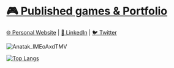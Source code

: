 # [🎮 Published games & Portfolio](https://tldmbruno.itch.io)
[🌐 Personal Website](https://tldmbruno.vercel.app) | [💼 LinkedIn](https://www.linkedin.com/in/tldmbruno/) | [🐦 Twitter](https://x.com/tldmbruno)

![Anatak_lMEoAxdTMV](https://github.com/tldmbruno/tldmbruno/assets/118130235/650a4e5b-00e2-4513-82a3-289865676b55)

[![Top Langs](https://github-readme-stats.vercel.app/api/top-langs/?username=tldmbruno&theme=tokyonight)](https://github.com/anuraghazra/github-readme-stats)
